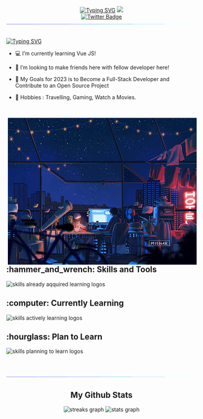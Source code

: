 <div id="header" align="center">
<a href="https://git.io/typing-svg"><img src="https://readme-typing-svg.demolab.com?font=Poppins&size=40&duration=2800&pause=2000&color=FAFAFA&center=true&vCenter=true&width=1080&height=100&lines=Hello%2C+Welcome+to+my+Github+Profile!" alt="Typing SVG" /></a>
  <img src="https://media.giphy.com/media/M9gbBd9nbDrOTu1Mqx/giphy.gif" width="100"/>
  <div id="badges">
  <a href="https://twitter.com/yogialfin23">
    <img src="https://img.shields.io/badge/Twitter-blue?style=for-the-badge&logo=twitter&logoColor=white" alt="Twitter Badge"/>
  </a>
</div>
<img  src="assets/borderseperator.gif">
</div>

</br>

<div>

<a href="https://git.io/typing-svg"><img src="https://readme-typing-svg.demolab.com?font=Poppins&size=24&duration=2800&pause=2000&color=FAFAFA&vCenter=true&width=900&lines=My+name+is+Yogie+Alfin%2C+i'm+a++Junior+Web+Developer+from+Indonesia." alt="Typing SVG" /></a>

* :computer: I’m currently learning Vue JS! <br>

* :paw_prints: I’m looking to make friends here with fellow developer here! <br>

* :dart: My Goals for 2023 is to Become a Full-Stack Developer and Contribute to an Open Source Project <br>

* :city_sunset: Hobbies :  Travelling, Gaming, Watch a Movies. <br>

</div>
<h2></h2><br>
  <img align="right" src="assets/nightlife.gif" alt="Lofi Nightlight scene" width="500"/>
<div>
  <h2> <strong> :hammer_and_wrench: Skills and Tools </strong></h2>
  <img src="https://skillicons.dev/icons?i=git,html,css,bootstrap,php" alt="skills already aqquired learning logos"> <br>
  <h2> <strong> :computer: Currently Learning </strong></h2>
  <img src="https://skillicons.dev/icons?i=js" alt="skills actively learning logos"> <br>
  <h2> <strong> :hourglass: Plan to Learn </strong></h2>
  <img src="https://skillicons.dev/icons?i=tailwind,react,vue,ts,nodejs,postgres" alt="skills planning to learn logos">
</div>

<br><br>
<img  src="assets/borderseperator.gif">

<div align="center">
  <h2> <strong> My Github Stats </strong></h2>
  <img src="https://github-readme-streak-stats.herokuapp.com?user=yogiealfin&theme=tokyonight" height="150" alt="streaks graph"  />
  <img src="https://github-readme-stats-git-masterrstaa-rickstaa.vercel.app/api?username=yogiealfin&show_icons=true&theme=tokyonight" height="150" alt="stats graph"  />
  
</div> <br>

